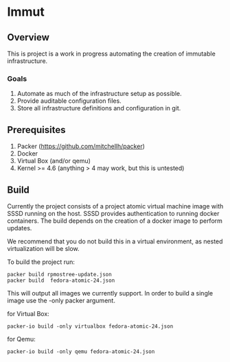# Immut

## Overview

This is project is a work in progress automating the creation of immutable infrastructure.

### Goals

1. Automate as much of the infrastructure setup as possible.
2. Provide auditable configuration files.
3. Store all infrastructure definitions and configuration in git.

## Prerequisites

1. Packer (https://github.com/mitchellh/packer)
2. Docker
3. Virtual Box (and/or qemu)
4. Kernel >= 4.6 (anything > 4 may work, but this is untested)

## Build

Currently the project consists of a project atomic virtual machine image with SSSD running on the host. 
SSSD provides authentication to running docker containers. The build depends on the creation of a docker 
image to perform updates.

We recommend that you do not build this in a virtual environment, as nested virtualization will be
slow.

To build the project run:

    packer build rpmostree-update.json
	packer build  fedora-atomic-24.json

This will output all images we currently support. In order to build a single image use the -only packer argument.

for Virtual Box:

    packer-io build -only virtualbox fedora-atomic-24.json

for Qemu:

	packer-io build -only qemu fedora-atomic-24.json
